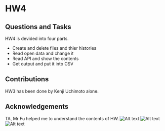# HW4

## Questions and Tasks
HW4 is devided into four parts. 
- Create and delete files and thier histories
- Read open data and change it
- Read API and show the contents
- Get output and put it into CSV

## Contributions
HW3 has been done by Kenji Uchimoto alone.

## Acknowledgements
TA, Mr Fu helped me to understand the contents of HW. ![Alt text](images/HW3_ku373_test_screenshot1.png) ![Alt text](images/HW3_ku373_test_screenshot2.png) ![Alt text](images/HW3_ku373_test_screenshot3_after_delete.png) 
